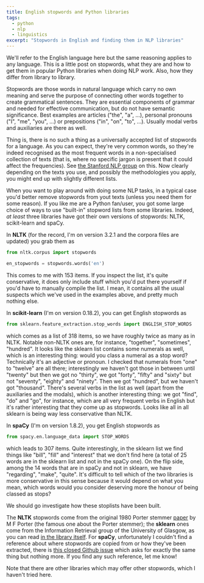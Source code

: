 ```yaml
---
title: English stopwords and Python libraries
tags:
  - python
  - nlp
  - linguistics
excerpt: "Stopwords in English and finding them in NLP libraries"
---
```


We'll refer to the English language here but the same reasoning applies to any language. This is a little post on stopwords, what they are and how to get them in popular Python libraries when doing NLP work. Also, how they differ from library to library.

Stopwords are those words in natural language which carry no own meaning and serve the purpose of connecting other words together to create grammatical sentences. They are essential components of grammar and needed for effective communication, but do not have semantic significance. Best examples are articles ("the", "a", ...), personal pronouns ("I", "me", "you", ...) or prepositions ("in", "on", "to", ...). Usually modal verbs and auxiliaries are there as well.

Thing is, there is no such a thing as a universally accepted list of stopwords for a language. As you can expect, they're very common words, so they're indeed recognised as the most frequent words in a non-specialised collection of texts (that is, where no specific jargon is present that it could affect the frequencies). See [the Stanford NLP group](https://nlp.stanford.edu/IR-book/html/htmledition/dropping-common-terms-stop-words-1.html) on this. Now clearly depending on the texts you use, and possibly the methodologies you apply, you might end up with slightly different lists.

When you want to play around with doing some NLP tasks, in a typical case you'd better remove stopwords from yout texts (unless you need them for some reason). If you like me are a Python fan/user, you got some large choice of ways to use "built-in" stopword lists from some libraries. Indeed, *at least* three libraries have got their own versions of stopwords: NLTK, scikit-learn and spaCy.

In **NLTK** (for the record, I'm on version 3.2.1 and the corpora files are updated) you grab them as

```py
from nltk.corpus import stopwords

en_stopwords = stopwords.words('en')
```

This comes to me with 153 items. If you inspect the list, it's quite conservative, it does only include stuff which you'd put there yourself if you'd have to manually compile the list. I mean, it contains all the usual suspects which we've used in the examples above, and pretty much nothing else.

In **scikit-learn** (I'm on version 0.18.2), you can get English stopwords as

```py
from sklearn.feature_extraction.stop_words import ENGLISH_STOP_WORDS
```

which comes as a list of 318 items, so we have roughly twice as many as in NLTK. Notable non-NLTK ones are, for instance, "together", "sometimes", "hundred". It looks like the sklearn list contains some numerals as well, which is an interesting thing: would you class a numeral as a stop word? Technically it's an adjective or pronoun. I checked that numerals from "one" to "twelve" are all there; interestingly we haven't got those in between until "twenty" but then we got no "thirty", we got "forty", "fifty" and "sixty" but not "seventy", "eighty" and "ninety". Then we got "hundred", but we haven't got "thousand". There's several verbs in the list as well (apart from the auxiliaries and the modals), which is another interesting thing: we got "find", "do" and "go", for instance, which are all very frequent verbs in English but it's rather interesting that they come up as stopwords. Looks like all in all sklearn is being way less conservative than NLTK.

In **spaCy** (I'm on version 1.8.2), you get English stopwords as

```py
from spacy.en.language_data import STOP_WORDS
```

which leads to 307 items. Quite interestingly, in the sklearn list we find things like "bill", "fill" and "interest" that we don't find here (a total of 25 words are in the sklearn list and not in the spaCy one). On the flip side, among the 14 words that are in spaCy and not in sklearn, we have "regarding", "make", "quite". It's difficult to tell which of the two libraries is more conservative in this sense because it would depend on what you mean, which words would you consider deserving more the honour of being classed as stops?

We should go investigate how these stoplists have been built.

The **NLTK** stopwords come from the original 1980 Porter stemmer [paper](http://stp.lingfil.uu.se/~marie/undervisning/textanalys16/porter.pdf) by M F Porter (the famous one about the Porter stemmer); the **sklearn** ones come from the Information Retrieval group of the University of Glasgow, as you can read [in the library itself](https://github.com/scikit-learn/scikit-learn/blob/master/sklearn/feature_extraction/stop_words.py). For **spaCy**, unfortunately I couldn't find a reference about where stopwords are copied from or how they've been extracted, there is [this closed Github issue](https://github.com/explosion/spaCy/issues/649) which asks for exactly the same thing but nothing more. If you find any such reference, let me know!

Note that there are other libraries which may offer other stopwords, which I haven't tried here.
